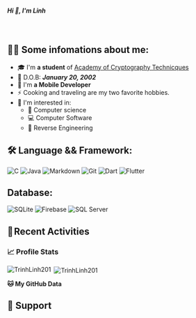 ##### Hi 👋, I'm Linh





<br>


## 💁‍♂️ Some infomations about me: <br>
- 🎓 I'm **a student** of [Academy of Cryptography Technicques](http://actvn.edu.vn/)
- 🎂 D.O.B: ***January 20, 2002***
- 🙍 I'm **a Mobile Developer**
- ⚡ Cooking and traveling are my two favorite hobbies.
- 🙌 I'm interested in:
  - 🤖 Computer science
  - 💻 Computer Software
  - 🔁 Reverse Engineering



## 🛠 Language && Framework: <br>

![C](https://img.shields.io/badge/c-%2300599C.svg?style=for-the-badge&logo=c&logoColor=white)
![Java](https://img.shields.io/badge/java-%23ED8B00.svg?style=for-the-badge&logo=java&logoColor=white)
![Markdown](https://img.shields.io/badge/markdown-%23000000.svg?style=for-the-badge&logo=markdown&logoColor=white)
![Git](https://img.shields.io/badge/GIT-E44C30?style=for-the-badge&logo=git&logoColor=white)
![Dart](https://img.shields.io/badge/dart-%230175C2.svg?style=for-the-badge&logo=dart&logoColor=white)
![Flutter](https://img.shields.io/badge/flutter-%2302569B.svg?style=for-the-badge&logo=flutter&logoColor=white)


## Database: <br>
![SQLite](https://img.shields.io/badge/sqlite-%2307405e.svg?style=for-the-badge&logo=sqlite&logoColor=white)
![Firebase](https://img.shields.io/badge/firebase-%23039BE5.svg?style=for-the-badge&logo=firebase)
![SQL Server](https://img.shields.io/badge/Microsoft%20SQL%20Server-%2300599C.svg?style=for-the-badge&logo=microsoft-sql-server&logoColor=white)


## 🧲 Recent Activities


### 📈 Profile Stats
<p>
	<img align="left" src="https://github-readme-stats.vercel.app/api/top-langs/?username=TrinhLinh201&layout=compact&hide=html&theme=tokyonight&show_icons=true" alt="TrinhLinh201" />

&nbsp;<img align="center" src="https://github-readme-stats.vercel.app/api?username=TrinhLinh201&theme=tokyonight&show_icons=true" alt="TrinhLinh201" />
</p>




**🐱 My GitHub Data** 

<!-- > 🏆 70 Contributions in the Year 2023
 > 
> 📦 181.5 kB Used in GitHub's Storage 
 > 
> 🚫 Not Opted to Hire
 > 
> 📜 61 Public Repositories 
 > 
> 🔑 25 Private Repositories  
 >  -->






## 💖 Support
<!-- - <a href="https://paypal.me/TrinhLinh201" target="_blank"><img src="https://img.shields.io/badge/paypal-%2300457C.svg?&style=for-the-badge&logo=paypal&logoColor=white" title="Paypal" alt="Paypal"/></a>
- <a href="https://www.buymeacoffee.com/TrinhLinh201" target="_blank"><img src="https://cdn.buymeacoffee.com/buttons/v2/default-yellow.png" alt="Buy Me A Coffee" style="height: 40px !important;width: 180px !important;" ></a> -->
<!-- 
**Donation won't be refundable. Please think twice before do. Thank you 💘** -->